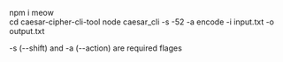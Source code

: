 

npm i meow <br/>
cd caesar-cipher-cli-tool
node caesar_cli -s -52 -a encode -i input.txt -o output.txt <br/>

-s (--shift) and -a (--action) are required flages